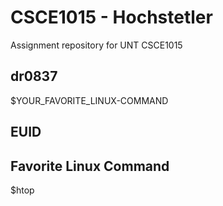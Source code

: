 # CSCE1015 - Hochstetler
Assignment repository for UNT CSCE1015
## dr0837
$YOUR_FAVORITE_LINUX-COMMAND
## EUID

## Favorite Linux Command
$htop
